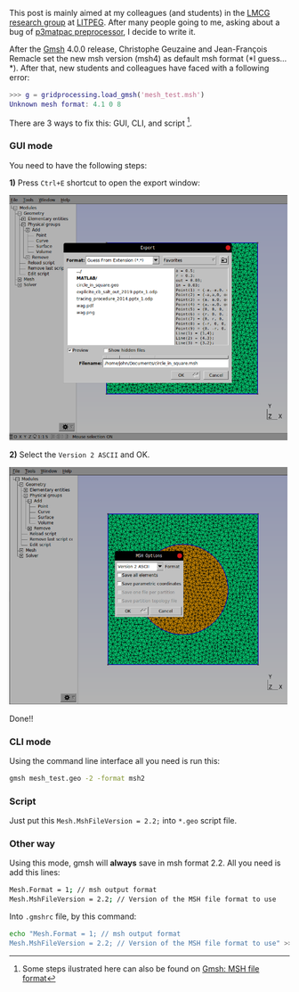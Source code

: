 <!--
.. title: Gmsh: exporting old msh format
.. slug: gmsh-exporting-old-msh-format
.. date: 2019-12-14 10:52:15 UTC-03:00
.. tags: gmsh, mesh, pre-process, msh format
.. category: pre-process
.. link: 
.. description: old msh format
.. type: text
-->


This post is mainly aimed at my colleagues (and students) in the [LMCG research group](http://www.lmcg.ufpe.br/) at [LITPEG](https://www.ufpe.br/litpeg). After many people going to me, asking about a bug of [p3matpac preprocessor](https://bitbucket.org/lmcg_research_group/p3matpac/src/master/), I decide to write it. 

After the [Gmsh](http://gmsh.info/) 4.0.0 release, Christophe Geuzaine and Jean-François Remacle set the new msh version (msh4) as default msh format (*I guess... *). After that, new students and colleagues have faced with a following error:

```matlab
>>> g = gridprocessing.load_gmsh('mesh_test.msh')
Unknown mesh format: 4.1 0 8
```

There are 3 ways to fix this: GUI, CLI, and script [^1].

[^1]: Some steps ilustrated here can also be found on [Gmsh: MSH file format](http://onelab.info/pipermail/gmsh/2018/012422.html)


### GUI mode

You need to have the following steps:

**1)** Press `Ctrl+E` shortcut to open the export window:

<img src="/files/gmsh-exporting-old-msh-format/export_window.png" width=500>

**2)** Select the `Version 2 ASCII` and OK.

<img src="/files/gmsh-exporting-old-msh-format/format_type_window.png" width=500>

Done!!


### CLI mode

Using the command line interface all you need is run this:

```bash
gmsh mesh_test.geo -2 -format msh2
```

### Script 

Just put this `Mesh.MshFileVersion = 2.2;` into `*.geo` script  file.

### Other way

Using this mode, gmsh will **always** save in msh format 2.2. All you need is add this lines:

``` bash
Mesh.Format = 1; // msh output format
Mesh.MshFileVersion = 2.2; // Version of the MSH file format to use
```

Into `.gmshrc` file, by this command:

``` bash
echo "Mesh.Format = 1; // msh output format
Mesh.MshFileVersion = 2.2; // Version of the MSH file format to use" >> ~/.gmshrc
```



